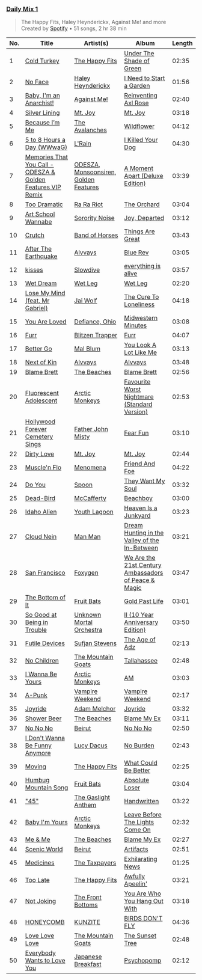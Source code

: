 ### [Daily Mix 1](https://open.spotify.com/playlist/37i9dQZF1E39Gzb56luQni)

> The Happy Fits, Haley Heynderickx, Against Me! and more<br>
> Created by [Spotify](https://open.spotify.com/user/spotify) • 51 songs, 2 hr 38 min

| No. | Title | Artist(s) | Album | Length |
|---|---|---|---|---|
| 1 | [Cold Turkey](https://open.spotify.com/track/1S5EeXSOSqfrU2ItVbPZlv) | [The Happy Fits](https://open.spotify.com/artist/73rPcaYEhBd0UuVZBqqyQJ) | [Under The Shade of Green](https://open.spotify.com/album/7zDlksfOktU7vodm08KPsb) | 02:35 |
| 2 | [No Face](https://open.spotify.com/track/0uLlFekr8nKMj960xHKPYx) | [Haley Heynderickx](https://open.spotify.com/artist/73MDShZzdL4vUGMkmXOG6X) | [I Need to Start a Garden](https://open.spotify.com/album/4I8BEAiq1kPqRRlvWLTo5B) | 01:56 |
| 3 | [Baby, I'm an Anarchist!](https://open.spotify.com/track/0uSwAqfR6cBDj5BRP6L3Vx) | [Against Me!](https://open.spotify.com/artist/29lz7gs8edwnnfuXW4FhMl) | [Reinventing Axl Rose](https://open.spotify.com/album/5a8YbV4iL6uuJ90GqyzLzQ) | 02:40 |
| 4 | [Silver Lining](https://open.spotify.com/track/0i5QVxsK3IvEDbUjTA64Li) | [Mt. Joy](https://open.spotify.com/artist/69tiO1fG8VWduDl3ji2qhI) | [Mt. Joy](https://open.spotify.com/album/5h9FO7QRZMcrcnSYvihQ01) | 03:18 |
| 5 | [Because I’m Me](https://open.spotify.com/track/3f3HHRPF5vAo90GwdpDMaQ) | [The Avalanches](https://open.spotify.com/artist/3C8RpaI3Go0yFF9whvKoED) | [Wildflower](https://open.spotify.com/album/0j0djiGxLnBiW7meVc2PER) | 04:12 |
| 6 | [5 to 8 Hours a Day (WWwaG)](https://open.spotify.com/track/0SoEbU9NN28HxNAhkLDuEe) | [L'Rain](https://open.spotify.com/artist/68BVYIej5jGdIh8au5qELn) | [I Killed Your Dog](https://open.spotify.com/album/2O01P3dwp47dyImCnTdfyo) | 04:30 |
| 7 | [Memories That You Call - ODESZA & Golden Features VIP Remix](https://open.spotify.com/track/7BdBAeVMiVHbszGoN7WsAt) | [ODESZA](https://open.spotify.com/artist/21mKp7DqtSNHhCAU2ugvUw), [Monsoonsiren](https://open.spotify.com/artist/0ee7OJzj60zA1O50ysyZdQ), [Golden Features](https://open.spotify.com/artist/2SrWifjYv7b5tR8EzEmn1x) | [A Moment Apart (Deluxe Edition)](https://open.spotify.com/album/4MRcN8PhMhBe84tcPLe2QJ) | 03:39 |
| 8 | [Too Dramatic](https://open.spotify.com/track/3pGH8CGmuAE8Ba0n5lbMNP) | [Ra Ra Riot](https://open.spotify.com/artist/6FIrstf3kHEg3zBOyLpvxD) | [The Orchard](https://open.spotify.com/album/4z1ddNUO3AcDPBfXGSwi0b) | 03:04 |
| 9 | [Art School Wannabe](https://open.spotify.com/track/3xlkH2csAScP9oudUA9HY5) | [Sorority Noise](https://open.spotify.com/artist/7jXQfCP0xRnnind08ie0zT) | [Joy, Departed](https://open.spotify.com/album/1w2btmHuoLzKZEwjMBGgfI) | 03:12 |
| 10 | [Crutch](https://open.spotify.com/track/1Ft5ivAGXYDmNoKmys13sX) | [Band of Horses](https://open.spotify.com/artist/0OdUWJ0sBjDrqHygGUXeCF) | [Things Are Great](https://open.spotify.com/album/6oDxFhDxCrSxiPgy6Xlact) | 03:43 |
| 11 | [After The Earthquake](https://open.spotify.com/track/0O5q2h0kfQD6PixL7rCHuL) | [Alvvays](https://open.spotify.com/artist/3kzwYV3OCB010YfXMF0Avt) | [Blue Rev](https://open.spotify.com/album/1dShPPoxXfzbjFO1jIHJZz) | 03:05 |
| 12 | [kisses](https://open.spotify.com/track/7LuPjGUfJqxuW14W4gMrU2) | [Slowdive](https://open.spotify.com/artist/72X6FHxaShda0XeQw3vbeF) | [everything is alive](https://open.spotify.com/album/2jSmcj39eQiU76EbMGuxS0) | 03:57 |
| 13 | [Wet Dream](https://open.spotify.com/track/260Ub1Yuj4CobdISTOBvM9) | [Wet Leg](https://open.spotify.com/artist/2TwOrUcYnAlIiKmVQkkoSZ) | [Wet Leg](https://open.spotify.com/album/0r9awI5WRCZpwk0aVQ4bKO) | 02:20 |
| 14 | [Lose My Mind (feat. Mr Gabriel)](https://open.spotify.com/track/0zEKfIm5b8EUcDM3qoPXKX) | [Jai Wolf](https://open.spotify.com/artist/24V5UY0nChKpnb1TBPJhCw) | [The Cure To Loneliness](https://open.spotify.com/album/3RUimnrKcKNrCXkBkjPhBG) | 04:18 |
| 15 | [You Are Loved](https://open.spotify.com/track/5n7VRrWOauM64haQHKd8QM) | [Defiance, Ohio](https://open.spotify.com/artist/275dFoyS7o1g1O4rFgy3Ix) | [Midwestern Minutes](https://open.spotify.com/album/3ZYbEB9IYzSAVwYRIyLe9w) | 03:08 |
| 16 | [Furr](https://open.spotify.com/track/2fgbsGWU2Dum08uifQHhiB) | [Blitzen Trapper](https://open.spotify.com/artist/72XY3HrDdFfZXNZFCT9Zh1) | [Furr](https://open.spotify.com/album/2DyjbFqAX5Yxoh3EFMMXh7) | 04:07 |
| 17 | [Better Go](https://open.spotify.com/track/6ffIxF32IscKejwpHWf9Rn) | [Mal Blum](https://open.spotify.com/artist/4tT8fWyOy0hVI7jo9fJmXX) | [You Look A Lot Like Me](https://open.spotify.com/album/6jkAGU8u2czLnf6wcNgI8P) | 03:13 |
| 18 | [Next of Kin](https://open.spotify.com/track/4eBbWnYbNdz0ZJ5GYPdzZF) | [Alvvays](https://open.spotify.com/artist/3kzwYV3OCB010YfXMF0Avt) | [Alvvays](https://open.spotify.com/album/1K6TvnkvmnLKPhifmPb6N7) | 03:48 |
| 19 | [Blame Brett](https://open.spotify.com/track/7Az7rVogNu6XpLnykVI5fA) | [The Beaches](https://open.spotify.com/artist/6ws5XBA70XgeBpnLZhQBoy) | [Blame Brett](https://open.spotify.com/album/4FJuBUAQv20qh8LAxDdzjN) | 02:56 |
| 20 | [Fluorescent Adolescent](https://open.spotify.com/track/7e8utCy2JlSB8dRHKi49xM) | [Arctic Monkeys](https://open.spotify.com/artist/7Ln80lUS6He07XvHI8qqHH) | [Favourite Worst Nightmare (Standard Version)](https://open.spotify.com/album/6rsQnwaoJHxXJRCDBPkBRw) | 02:53 |
| 21 | [Hollywood Forever Cemetery Sings](https://open.spotify.com/track/3O30ywyRk6EKT68sBvVqOP) | [Father John Misty](https://open.spotify.com/artist/2kGBy2WHvF0VdZyqiVCkDT) | [Fear Fun](https://open.spotify.com/album/2CXVonfqGwTQu8dgr2qkNS) | 03:10 |
| 22 | [Dirty Love](https://open.spotify.com/track/2bsC6KLZ6a9v6zdoDkziBL) | [Mt. Joy](https://open.spotify.com/artist/69tiO1fG8VWduDl3ji2qhI) | [Mt. Joy](https://open.spotify.com/album/5h9FO7QRZMcrcnSYvihQ01) | 02:44 |
| 23 | [Muscle'n Flo](https://open.spotify.com/track/6GPCu9O3iAixUBu9pTfVyX) | [Menomena](https://open.spotify.com/artist/676oR6vRgfSzaBibbPhLhH) | [Friend And Foe](https://open.spotify.com/album/1zYJ7E81GPq8eK3S8KpO1q) | 04:22 |
| 24 | [Do You](https://open.spotify.com/track/08a6PhXyXeN3lv1DCKW9qY) | [Spoon](https://open.spotify.com/artist/0K1q0nXQ8is36PzOKAMbNe) | [They Want My Soul](https://open.spotify.com/album/55TZx6GWm1hlEbRgkGRjma) | 03:32 |
| 25 | [Dead-Bird](https://open.spotify.com/track/0I8x68KiTOvx1VGDJLXzGO) | [McCafferty](https://open.spotify.com/artist/7s3OoIocX1gTOnEvCg2VV8) | [Beachboy](https://open.spotify.com/album/5HYTNHcx16osD8MCWucKxu) | 03:00 |
| 26 | [Idaho Alien](https://open.spotify.com/track/5tXmLuTtEotbR4uImDHhho) | [Youth Lagoon](https://open.spotify.com/artist/1Z2KInfSmPOzAIYyiaXeti) | [Heaven Is a Junkyard](https://open.spotify.com/album/2ORI4KGuGYO14sxdwbmOBY) | 03:23 |
| 27 | [Cloud Nein](https://open.spotify.com/track/4GgXTa76HQkIRxHhed2BMG) | [Man Man](https://open.spotify.com/artist/0zprAu7NrzRehc0Q0Jc7mL) | [Dream Hunting in the Valley of the In-Between](https://open.spotify.com/album/01TxJOynpsZFiAW41xCIbE) | 03:21 |
| 28 | [San Francisco](https://open.spotify.com/track/0J7Zv3nJki2SBTvidhMDZy) | [Foxygen](https://open.spotify.com/artist/55LHFEtIplWhsfyWZUwkf4) | [We Are the 21st Century Ambassadors of Peace & Magic](https://open.spotify.com/album/7FfiN9ztbjLNPWhuhFHaWf) | 03:47 |
| 29 | [The Bottom of It](https://open.spotify.com/track/6tZetCGfhxPh5ZIKCGmaKq) | [Fruit Bats](https://open.spotify.com/artist/6Qm9stX6XO1a4c7BXQDDgc) | [Gold Past Life](https://open.spotify.com/album/4fu8RdgNHUGQ61GP0sILpp) | 03:01 |
| 30 | [So Good at Being in Trouble](https://open.spotify.com/track/3DXHaJzqRCgv3rd5U9EoXU) | [Unknown Mortal Orchestra](https://open.spotify.com/artist/1LeVJ5GPeYDOVUjxx1y7Rp) | [II (10 Year Anniversary Edition)](https://open.spotify.com/album/1boMSpoKkFe901QZaU7Gb3) | 03:50 |
| 31 | [Futile Devices](https://open.spotify.com/track/4Zts9erRexAxILn5XjSwUN) | [Sufjan Stevens](https://open.spotify.com/artist/4MXUO7sVCaFgFjoTI5ox5c) | [The Age of Adz](https://open.spotify.com/album/4kRMCapj9nEyBWnM0kc9OX) | 02:13 |
| 32 | [No Children](https://open.spotify.com/track/5cxnSTLzGD1t9xcdmJYFVB) | [The Mountain Goats](https://open.spotify.com/artist/3hyGGjxu73JuzBa757H6R5) | [Tallahassee](https://open.spotify.com/album/6g3n0C6d4v81DnDheoLMvX) | 02:48 |
| 33 | [I Wanna Be Yours](https://open.spotify.com/track/5XeFesFbtLpXzIVDNQP22n) | [Arctic Monkeys](https://open.spotify.com/artist/7Ln80lUS6He07XvHI8qqHH) | [AM](https://open.spotify.com/album/78bpIziExqiI9qztvNFlQu) | 03:03 |
| 34 | [A-Punk](https://open.spotify.com/track/3AydAydLzyyZutA0375XIz) | [Vampire Weekend](https://open.spotify.com/artist/5BvJzeQpmsdsFp4HGUYUEx) | [Vampire Weekend](https://open.spotify.com/album/7n8NJkGKAl2np1bXiRn0CY) | 02:17 |
| 35 | [Joyride](https://open.spotify.com/track/0VcVy0kpfwyd5rMS5URyVD) | [Adam Melchor](https://open.spotify.com/artist/54tv11ndFfiqXiR03PwdlB) | [Joyride](https://open.spotify.com/album/2kbQUnNWsS3C931Sx7FYzb) | 03:32 |
| 36 | [Shower Beer](https://open.spotify.com/track/6Kf0pq9FXBBwMkrgEKDT6S) | [The Beaches](https://open.spotify.com/artist/6ws5XBA70XgeBpnLZhQBoy) | [Blame My Ex](https://open.spotify.com/album/1a5idDFSq90ej8CzQC7YDc) | 03:11 |
| 37 | [No No No](https://open.spotify.com/track/1dD6UAnqCJotTyU1bhCnDQ) | [Beirut](https://open.spotify.com/artist/6pmxr66tMAePxzOLfjGNcX) | [No No No](https://open.spotify.com/album/6iAOkTDFRiWHVNNUjBqIxT) | 02:50 |
| 38 | [I Don't Wanna Be Funny Anymore](https://open.spotify.com/track/7fmqJC1yi3tyys0l72F9Ya) | [Lucy Dacus](https://open.spotify.com/artist/07D1Bjaof0NFlU32KXiqUP) | [No Burden](https://open.spotify.com/album/7lQ9R31OcTvMn2MojAuKVE) | 02:43 |
| 39 | [Moving](https://open.spotify.com/track/00OnVPTYJumAJ5RrHlGTCd) | [The Happy Fits](https://open.spotify.com/artist/73rPcaYEhBd0UuVZBqqyQJ) | [What Could Be Better](https://open.spotify.com/album/4dsTxC7fUsAp3qjkf93QI1) | 02:25 |
| 40 | [Humbug Mountain Song](https://open.spotify.com/track/3HdcqQpq7zb5GbEKBDY34p) | [Fruit Bats](https://open.spotify.com/artist/6Qm9stX6XO1a4c7BXQDDgc) | [Absolute Loser](https://open.spotify.com/album/1vRxjcJpuE6MxaDwvDcldB) | 03:04 |
| 41 | ["45"](https://open.spotify.com/track/25Sd73fleKUVPNqITPZkn1) | [The Gaslight Anthem](https://open.spotify.com/artist/7If8DXZN7mlGdQkLE2FaMo) | [Handwritten](https://open.spotify.com/album/1gsyJWUvwjnsNgYUxpOfLR) | 03:22 |
| 42 | [Baby I'm Yours](https://open.spotify.com/track/0SzvmWfOhoxZVGrmvb56YL) | [Arctic Monkeys](https://open.spotify.com/artist/7Ln80lUS6He07XvHI8qqHH) | [Leave Before The Lights Come On](https://open.spotify.com/album/219r3vm32Uzj5Ef7lu9aKw) | 02:32 |
| 43 | [Me & Me](https://open.spotify.com/track/0EKos2FaZxVXNr96xi1but) | [The Beaches](https://open.spotify.com/artist/6ws5XBA70XgeBpnLZhQBoy) | [Blame My Ex](https://open.spotify.com/album/1a5idDFSq90ej8CzQC7YDc) | 02:27 |
| 44 | [Scenic World](https://open.spotify.com/track/3rI2ZzcGRplylBb2RnxvP1) | [Beirut](https://open.spotify.com/artist/6pmxr66tMAePxzOLfjGNcX) | [Artifacts](https://open.spotify.com/album/26G7PfSLTyLiIcITVl7GAK) | 02:51 |
| 45 | [Medicines](https://open.spotify.com/track/60Z3Cb1lYLpPfjiUxFQJ0n) | [The Taxpayers](https://open.spotify.com/artist/1QNEVFk8MjculKl5977kfy) | [Exhilarating News](https://open.spotify.com/album/2hcbT7uBs3VGlaXUTmdjER) | 01:25 |
| 46 | [Too Late](https://open.spotify.com/track/1dSxgR97icbbeB6Q01VJk4) | [The Happy Fits](https://open.spotify.com/artist/73rPcaYEhBd0UuVZBqqyQJ) | [Awfully Apeelin'](https://open.spotify.com/album/5Ytl4luzTdstrEpZdlMCSk) | 03:21 |
| 47 | [Not Joking](https://open.spotify.com/track/5UrwXORPNlSUuR0SemqM3O) | [The Front Bottoms](https://open.spotify.com/artist/5ictveRyhWRs8Gt8Dvt1hS) | [You Are Who You Hang Out With](https://open.spotify.com/album/5ti35p8028PSksErKRW415) | 03:18 |
| 48 | [HONEYCOMB](https://open.spotify.com/track/3JP3G1EHkK41SHbowjrhW7) | [KUNZITE](https://open.spotify.com/artist/3rMDCvvekRMD0WON14PwqO) | [BIRDS DON'T FLY](https://open.spotify.com/album/1CBLxjW6wcV3gUDDHLNlsj) | 04:36 |
| 49 | [Love Love Love](https://open.spotify.com/track/5d2Pp6fQPxEakFV2VnVKeW) | [The Mountain Goats](https://open.spotify.com/artist/3hyGGjxu73JuzBa757H6R5) | [The Sunset Tree](https://open.spotify.com/album/2ocbRv0D5t7xaSCW6NJ8sZ) | 02:48 |
| 50 | [Everybody Wants to Love You](https://open.spotify.com/track/38OvTFIg5ZYRow2sA1jgKo) | [Japanese Breakfast](https://open.spotify.com/artist/7MoIc5s9KXolCBH1fy9kkw) | [Psychopomp](https://open.spotify.com/album/3CeBfyjSIfbWyf0RTNbq1G) | 02:12 |
